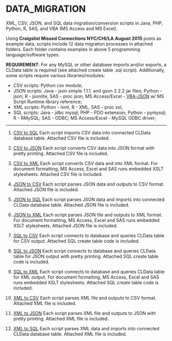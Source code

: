 # DATA_MIGRATION
XML, CSV, JSON, and SQL data migration/conversion scripts in Java, PHP, Python, R, SAS, and VBA (MS Access and MS Excel).

Using **Craigslist Missed Connections NYC/CHI/LA August 2015** posts as example data, scripts include 12 data migration processes in attached folders. Each folder contains examples in above 5 programming language/software types. 

**REQUIREMENT**: For any MySQL or other database imports and/or exports, a CLData table is required (see attached create table .sql script).
Additionally, some scripts require various libraries/modules:

* CSV scripts: Python csv module;
* JSON scripts: Java - json simple 1.1.1. and gson 2.2.2 jar files; Python - json; R - jsonlite, SAS - proc json, MS Access/Excel - [VBA-JSON](https://github.com/VBA-tools/VBA-JSON) w/ MS Script Runtime library reference;
* XML scripts: Python - lxml, R - XML, SAS - proc xsl;
* SQL scripts: Java - jdbc mysql; PHP - PDO extension; Python - pymysql; R - RMySQL; SAS - ODBC; MS Access/Excel - MySQL ODBC driver;

---
1. [CSV to SQL](/CSVtoSQL)
   Each script imports CSV data into connected CLData database table. Attached CSV file is included.

2. [CSV to JSON](/CSVtoJSON) 
   Each script converts CSV data into JSON format with pretty printing. Attached CSV file is included.

3. [CSV to XML](/CSVtoXML)
   Each script converts CSV data and into XML format. For document formatting, MS Access, Excel and SAS runs embedded XSLT stylesheets. Attached CSV file is included.

4. [JSON to CSV](/JSONtoCSV)
   Each script parses JSON data and outputs to CSV format. Attached JSON file is included.

5. [JSON to SQL](/JSONtoSQL)
   Each script parses JSON data and imports into connected CLData database table. Attached JSON file is included.

6. [JSON to XML](/JSONtoXML) 
   Each script parses JSON file and outputs to XML format. For document formatting, MS Access, Excel and SAS runs embedded XSLT stylesheets. Attached JSON file is included.

7. [SQL to CSV](/SQLtoCSV)
   Each script connects to database and queries CLData table for CSV output.  Attached SQL create table code is included.

8. [SQL to JSON](/SQLtoJSON) 
   Each script connects to database and queries CLData table for JSON output with pretty printing. Attached SQL create table code is included.

9. [SQL to XML](/SQLtoXML)
   Each script connects to database and queries CLData table for XML output. For document formatting, MS Access, Excel and SAS runs embedded XSLT stylesheets. Attached SQL create table code is included.

10. [XML to CSV](/XMLtoCSV)
   Each script parses XML file and outputs to CSV format.  Attached XML file is included.

11. [XML to JSON](/XMLtoJSON)
   Each script parses XML file and outputs to JSON with pretty printing. Attached XML file is included.

12. [XML to SQL](/XMLtoSQL)
   Each script parses XML data and imports into connected CLData database table. Attached XML file is included.
